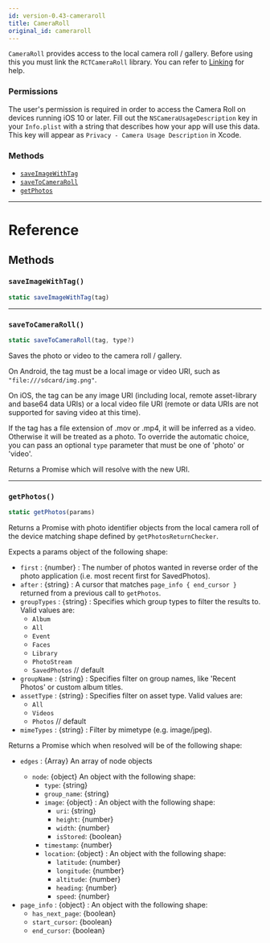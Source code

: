 ```yaml
---
id: version-0.43-cameraroll
title: CameraRoll
original_id: cameraroll
---
```


`CameraRoll` provides access to the local camera roll / gallery.
Before using this you must link the `RCTCameraRoll` library.
You can refer to [Linking](linking-libraries-ios.md) for help.

### Permissions
The user's permission is required in order to access the Camera Roll on devices running iOS 10 or later.
Fill out the `NSCameraUsageDescription` key in your `Info.plist` with a string that describes how your
app will use this data. This key will appear as `Privacy - Camera Usage Description` in Xcode.



### Methods

- [`saveImageWithTag`](cameraroll.md#saveimagewithtag)
- [`saveToCameraRoll`](cameraroll.md#savetocameraroll)
- [`getPhotos`](cameraroll.md#getphotos)




---

# Reference

## Methods

### `saveImageWithTag()`

```javascript
static saveImageWithTag(tag)
```



---

### `saveToCameraRoll()`

```javascript
static saveToCameraRoll(tag, type?)
```


Saves the photo or video to the camera roll / gallery.

On Android, the tag must be a local image or video URI, such as `"file:///sdcard/img.png"`.

On iOS, the tag can be any image URI (including local, remote asset-library and base64 data URIs)
or a local video file URI (remote or data URIs are not supported for saving video at this time).

If the tag has a file extension of .mov or .mp4, it will be inferred as a video. Otherwise
it will be treated as a photo. To override the automatic choice, you can pass an optional
`type` parameter that must be one of 'photo' or 'video'.

Returns a Promise which will resolve with the new URI.




---

### `getPhotos()`

```javascript
static getPhotos(params)
```


Returns a Promise with photo identifier objects from the local camera
roll of the device matching shape defined by `getPhotosReturnChecker`.

Expects a params object of the following shape:

- `first` : {number} : The number of photos wanted in reverse order of the photo application (i.e. most recent first for SavedPhotos).
- `after` : {string} : A cursor that matches `page_info { end_cursor }` returned from a previous call to `getPhotos`.
- `groupTypes` : {string} : Specifies which group types to filter the results to. Valid values are:
     - `Album`
     - `All`
     - `Event`
     - `Faces`
     - `Library`
     - `PhotoStream`
     - `SavedPhotos` // default
- `groupName` : {string} : Specifies filter on group names, like 'Recent Photos' or custom album titles.
- `assetType` : {string} : Specifies filter on asset type. Valid values are:
     - `All`
     - `Videos`
     - `Photos` // default
- `mimeTypes` : {string} : Filter by mimetype (e.g. image/jpeg).

Returns a Promise which when resolved will be of the following shape:

- `edges` : {Array<node>} An array of node objects
     - `node`: {object} An object with the following shape:
         - `type`: {string}
         - `group_name`: {string}
         - `image`: {object} : An object with the following shape:
             - `uri`: {string}
             - `height`: {number}
             - `width`: {number}
             - `isStored`: {boolean}
         - `timestamp`: {number}
         - `location`: {object} : An object with the following shape:
             - `latitude`: {number}
             - `longitude`: {number}
             - `altitude`: {number}
             - `heading`: {number}
             - `speed`: {number}
- `page_info` : {object} : An object with the following shape:
     - `has_next_page`: {boolean}
     - `start_cursor`: {boolean}
     - `end_cursor`: {boolean}




